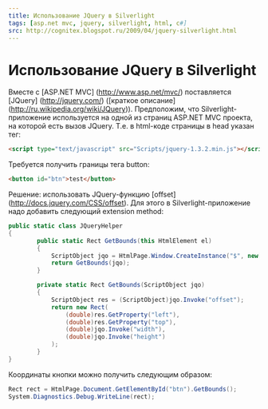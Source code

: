 ```yaml
---
title: Использование JQuery в Silverlight
tags: [asp.net mvc, jquery, silverlight, html, c#]
src: http://cognitex.blogspot.ru/2009/04/jquery-silverlight.html
---
```

# Использование JQuery в Silverlight
Вместе с [ASP.NET MVC] (http://www.asp.net/mvc/) поставляется [JQuery] (http://jquery.com/) ([краткое описание] (http://ru.wikipedia.org/wiki/JQuery)).
Предположим, что Silverlight-приложение используется на одной из страниц ASP.NET MVC проекта, на которой есть вызов JQuery. Т.е. в html-коде страницы в head указан тег:
```html
<script type="text/javascript" src="Scripts/jquery-1.3.2.min.js"></script>
```
Требуется получить границы тега button:
```html
<button id="btn">test</button>
```
Решение: использовать JQuery-функцию [offset] (http://docs.jquery.com/CSS/offset).
Для этого в Silverlight-приложение надо добавить следующий extension method:
```c#
public static class JQueryHelper
{
    	public static Rect GetBounds(this HtmlElement el)
    	{
        	ScriptObject jqo = HtmlPage.Window.CreateInstance("$", new[] { el });
        	return GetBounds(jqo);
    	}

    	private static Rect GetBounds(ScriptObject jqo)
    	{
        	ScriptObject res = (ScriptObject)jqo.Invoke("offset");
        	return new Rect(
            	(double)res.GetProperty("left"),
            	(double)res.GetProperty("top"),
            	(double)jqo.Invoke("width"),
            	(double)jqo.Invoke("height")
        	);
    	}
}
```
Координаты кнопки можно получить следующим образом:
```c#
Rect rect = HtmlPage.Document.GetElementById("btn").GetBounds();
System.Diagnostics.Debug.WriteLine(rect);
```
